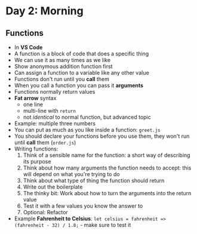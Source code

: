# Day 2: Morning

## Functions

- In **VS Code**
- A function is a block of code that does a specific thing
- We can use it as many times as we like
- Show anonymous addition function first
- Can assign a function to a variable like any other value
- Functions don't run until you **call** them
- When you call a function you can pass it **arguments**
- Functions normally return values
- **Fat arrow** syntax
    - one line
    - multi-line with `return`
    - not *identical* to normal function, but advanced topic
- Example: multiple three numbers
- You can put as much as you like inside a function: `greet.js`
- You should declare your functions before you use them, they won't run until **call** them (`order.js`)
- Writing functions:
    1. Think of a sensible name for the function: a short way of describing its purpose
    2. Think about how many arguments the function needs to accept: this will depend on what you're trying to do
    3. Think about what type of thing the function should return
    4. Write out the boilerplate
    5. The thinky bit: Work about how to turn the arguments into the return value
    6. Test it with a few values you know the answer to
    7. Optional: Refactor
- Example **Fahrenheit to Celsius**: `let celsius = fahrenheit => (fahrenheit - 32) / 1.8;` - make sure to test it

